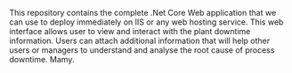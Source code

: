 This repository contains the complete .Net Core Web application that we can use to deploy immediately on IIS or any web hosting service.
This web interface allows user to view and interact with the plant downtime information.
Users can attach additional information that will help other users or managers to understand and analyse the root cause of process downtime.
Mamy.

